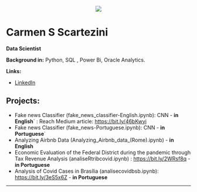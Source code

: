 <p align="center">
  <img src="https://github.com/carmenscar/Mind_lab_data/blob/master/img.png" >
</p>

# Carmen S Scartezini
**Data Scientist**

**Background in:** Python, SQL , Power Bi, Oracle Analytics.

**Links:**
* [LinkedIn](https://www.linkedin.com/in/carmen-salgado)


## Projects:
* Fake news Classifier (fake_news_classifier-English.ipynb): CNN - **in English**` : Reach Medium article: https://bit.ly/46bKwyi
* Fake news Classifier (fake_news-Portuguese.ipynb): CNN - **in Portuguese**`
* Analyzing Airbnb Data (Analyzing_Airbnb_data_(Rome).ipynb) - **in English**
* Economic Evaluation of the Federal District during the pandemic through Tax Revenue Analysis  (analiseRtribcovid.ipynb) : https://bit.ly/2WRsf8q - **in Portuguese**
* Analysis of Covid Cases in Brasília (analisecovidbsb.ipynb): https://bit.ly/3eS5x6Z - **in Portuguese**
---





